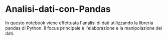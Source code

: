 # Analisi-dati-con-Pandas
In questo notebook viene effettuata l'analisi di dati utilizzando la libreria pandas di Python. Il focus principale è l'elaborazione e la manipolazione dei dati.
